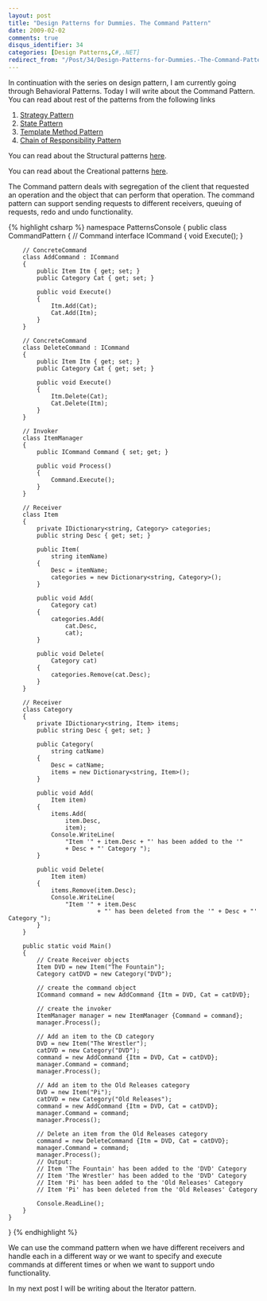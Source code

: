 ```yaml
---
layout: post
title: "Design Patterns for Dummies. The Command Pattern"
date: 2009-02-02
comments: true
disqus_identifier: 34
categories: [Design Patterns,C#,.NET]
redirect_from: "/Post/34/Design-Patterns-for-Dummies.-The-Command-Pattern.aspx/"
---
```

In continuation with the series on design pattern, I am currently going
through Behavioral Patterns. Today I will write about the Command
Pattern. You can read about rest of the patterns from the following
links
<!--more-->
1.  [Strategy
    Pattern](/2009/01/12/Design-Patterns-for-Dummies.-The-Strategy-Pattern/)
2.  [State
    Pattern](/2009/01/15/Design-Patterns-for-Dummies.-The-State-Pattern/)
3.  [Template Method
    Pattern](/2009/01/19/Design-Patterns-for-Dummies.-The-Template-Method-Pattern/)
4.  [Chain of Responsibility
    Pattern](/2009/01/22/Design-Patterns-for-Dummies.-The-Chain-of-Responsibility-Pattern/)

You can read about the Structural patterns
[here](/2008/12/15/Structural-Design-Patterns/).

You can read about the Creational patterns
[here](/2009/01/12/Creational-Design-Patterns/).

The Command pattern deals with segregation of the client that requested
an operation and the object that can perform that operation. The command
pattern can support sending requests to different receivers, queuing of
requests, redo and undo functionality.

{% highlight csharp %}
namespace PatternsConsole
{
    public class CommandPattern
    {
        // Command
        interface ICommand
        {
            void Execute();
        }

        // ConcreteCommand
        class AddCommand : ICommand
        {
            public Item Itm { get; set; }
            public Category Cat { get; set; }

            public void Execute()
            {
                Itm.Add(Cat);
                Cat.Add(Itm);
            }
        }

        // ConcreteCommand
        class DeleteCommand : ICommand
        {
            public Item Itm { get; set; }
            public Category Cat { get; set; }

            public void Execute()
            {
                Itm.Delete(Cat);
                Cat.Delete(Itm);
            }
        }

        // Invoker
        class ItemManager
        {
            public ICommand Command { set; get; }

            public void Process()
            {
                Command.Execute();
            }
        }

        // Receiver
        class Item
        {
            private IDictionary<string, Category> categories;
            public string Desc { get; set; }

            public Item(
                string itemName)
            {
                Desc = itemName;
                categories = new Dictionary<string, Category>();
            }

            public void Add(
                Category cat)
            {
                categories.Add(
                    cat.Desc,
                    cat);
            }

            public void Delete(
                Category cat)
            {
                categories.Remove(cat.Desc);
            }
        }

        // Receiver
        class Category
        {
            private IDictionary<string, Item> items;
            public string Desc { get; set; }

            public Category(
                string catName)
            {
                Desc = catName;
                items = new Dictionary<string, Item>();
            }

            public void Add(
                Item item)
            {
                items.Add(
                    item.Desc,
                    item);
                Console.WriteLine(
                    "Item '" + item.Desc + "' has been added to the '"
                    + Desc + "' Category ");
            }

            public void Delete(
                Item item)
            {
                items.Remove(item.Desc);
                Console.WriteLine(
                    "Item '" + item.Desc
                             + "' has been deleted from the '" + Desc + "' Category ");
            }
        }

        public static void Main()
        {
            // Create Receiver objects
            Item DVD = new Item("The Fountain");
            Category catDVD = new Category("DVD");

            // create the command object
            ICommand command = new AddCommand {Itm = DVD, Cat = catDVD};

            // create the invoker
            ItemManager manager = new ItemManager {Command = command};
            manager.Process();

            // Add an item to the CD category
            DVD = new Item("The Wrestler");
            catDVD = new Category("DVD");
            command = new AddCommand {Itm = DVD, Cat = catDVD};
            manager.Command = command;
            manager.Process();

            // Add an item to the Old Releases category
            DVD = new Item("Pi");
            catDVD = new Category("Old Releases");
            command = new AddCommand {Itm = DVD, Cat = catDVD};
            manager.Command = command;
            manager.Process();

            // Delete an item from the Old Releases category
            command = new DeleteCommand {Itm = DVD, Cat = catDVD};
            manager.Command = command;
            manager.Process();
            // Output:  
            // Item 'The Fountain' has been added to the 'DVD' Category
            // Item 'The Wrestler' has been added to the 'DVD' Category
            // Item 'Pi' has been added to the 'Old Releases' Category
            // Item 'Pi' has been deleted from the 'Old Releases' Category
            
            Console.ReadLine();
        }
    }
}
{% endhighlight %}

We can use the command pattern when we have different receivers and
handle each in a different way or we want to specify and execute
commands at different times or when we want to support undo
functionality.

In my next post I will be writing about the Iterator pattern.

